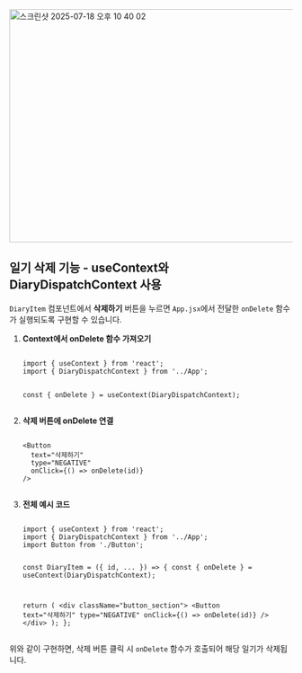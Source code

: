 <img width="626" height="415" alt="스크린샷 2025-07-18 오후 10 40 02" src="https://github.com/user-attachments/assets/c4eb1cf5-0b64-4c79-8480-76d22bf35bd9" />

<h2>일기 삭제 기능 - useContext와 DiaryDispatchContext 사용</h2>

<p>
  <code>DiaryItem</code> 컴포넌트에서 <b>삭제하기</b> 버튼을 누르면 <code>App.jsx</code>에서 전달한 <code>onDelete</code> 함수가 실행되도록 구현할 수 있습니다.
</p>

<ol>
  <li>
    <b>Context에서 onDelete 함수 가져오기</b>
    <pre><code>
import { useContext } from 'react';
import { DiaryDispatchContext } from '../App';

const { onDelete } = useContext(DiaryDispatchContext);
    </code></pre>
  </li>
  <li>
    <b>삭제 버튼에 onDelete 연결</b>
    <pre><code>
&lt;Button
  text="삭제하기"
  type="NEGATIVE"
  onClick={() =&gt; onDelete(id)}
/&gt;
    </code></pre>
  </li>
  <li>
    <b>전체 예시 코드</b>
    <pre><code>
import { useContext } from 'react';
import { DiaryDispatchContext } from '../App';
import Button from './Button';

const DiaryItem = ({ id, ... }) =&gt; {
  const { onDelete } = useContext(DiaryDispatchContext);

  return (
    &lt;div className="button_section"&gt;
      &lt;Button
        text="삭제하기"
        type="NEGATIVE"
        onClick={() =&gt; onDelete(id)}
      /&gt;
    &lt;/div&gt;
  );
};
    </code></pre>
  </li>
</ol>

<p>
  위와 같이 구현하면, 삭제 버튼 클릭 시 <code>onDelete</code> 함수가 호출되어 해당 일기가 삭제됩니다.
</p>
